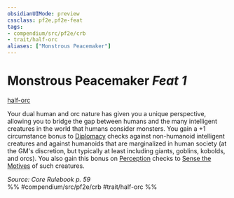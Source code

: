 ```yaml
---
obsidianUIMode: preview
cssclass: pf2e,pf2e-feat
tags:
- compendium/src/pf2e/crb
- trait/half-orc
aliases: ["Monstrous Peacemaker"]
---
```

# Monstrous Peacemaker  *Feat 1*  
[half-orc](../../rules/traits/half-orc.md)  


Your dual human and orc nature has given you a unique perspective, allowing you to bridge the gap between humans and the many intelligent creatures in the world that humans consider monsters. You gain a +1 circumstance bonus to [Diplomacy](../skills.md#Diplomacy) checks against non-humanoid intelligent creatures and against humanoids that are marginalized in human society (at the GM's discretion, but typically at least including giants, goblins, kobolds, and orcs). You also gain this bonus on [Perception](../skills.md#Perception) checks to [Sense the Motives](../../rules/actions/sense-motive.md) of such creatures.

*Source: Core Rulebook p. 59*  
%% #compendium/src/pf2e/crb #trait/half-orc %%